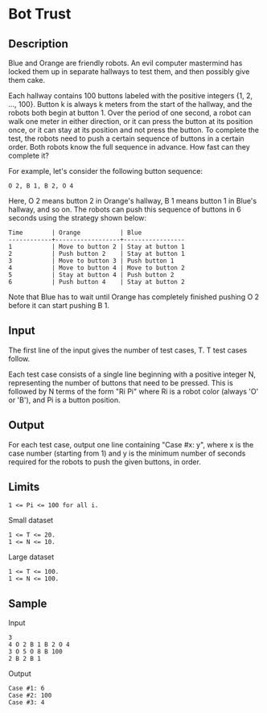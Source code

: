 Bot Trust
==================

Description
------------

Blue and Orange are friendly robots. An evil computer mastermind has locked
them up in separate hallways to test them, and then possibly give them cake.

Each hallway contains 100 buttons labeled with the positive integers {1, 2,
..., 100}. Button k is always k meters from the start of the hallway, and the
robots both begin at button 1. Over the period of one second, a robot can walk
one meter in either direction, or it can press the button at its position once,
or it can stay at its position and not press the button. To complete the test,
the robots need to push a certain sequence of buttons in a certain order. Both
robots know the full sequence in advance. How fast can they complete it?

For example, let's consider the following button sequence:

    O 2, B 1, B 2, O 4

Here, O 2 means button 2 in Orange's hallway, B 1 means button 1 in Blue's
hallway, and so on. The robots can push this sequence of buttons in 6 seconds
using the strategy shown below:

    Time        | Orange           | Blue
    ------------+------------------+-----------------
    1           | Move to button 2 | Stay at button 1
    2           | Push button 2    | Stay at button 1
    3           | Move to button 3 | Push button 1
    4           | Move to button 4 | Move to button 2
    5           | Stay at button 4 | Push button 2
    6           | Push button 4    | Stay at button 2

Note that Blue has to wait until Orange has completely finished pushing O 2
before it can start pushing B 1.


Input
---------

The first line of the input gives the number of test cases, T. T test cases
follow.

Each test case consists of a single line beginning with a positive integer N,
representing the number of buttons that need to be pressed. This is followed by
N terms of the form "Ri Pi" where Ri is a robot color (always 'O' or 'B'), and
Pi is a button position.


Output
-------

For each test case, output one line containing "Case #x: y", where x is the
case number (starting from 1) and y is the minimum number of seconds required
for the robots to push the given buttons, in order.


Limits
-------

    1 <= Pi <= 100 for all i.

Small dataset

    1 <= T <= 20.
    1 <= N <= 10.

Large dataset

    1 <= T <= 100.
    1 <= N <= 100.


Sample
--------

Input

    3
    4 O 2 B 1 B 2 O 4
    3 O 5 O 8 B 100
    2 B 2 B 1

Output

    Case #1: 6
    Case #2: 100
    Case #3: 4
